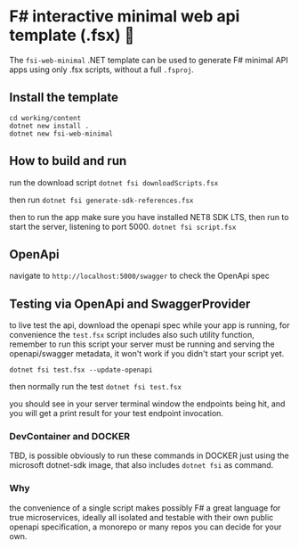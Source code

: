 # F# interactive minimal web api template (.fsx) 🦔

The `fsi-web-minimal` .NET template can be used to generate F# minimal API apps using only .fsx scripts, without a full `.fsproj`.

## Install the template

```
cd working/content
dotnet new install .
dotnet new fsi-web-minimal
```


## How to build and run

run the download script
`dotnet fsi downloadScripts.fsx`

then run 
`dotnet fsi generate-sdk-references.fsx`

then to run the app make sure you have installed NET8 SDK LTS,
then run to start the server, listening to port 5000.
`dotnet fsi script.fsx`

## OpenApi

navigate to `http://localhost:5000/swagger` to check the OpenApi spec

## Testing via OpenApi and SwaggerProvider

to live test the api, download the openapi spec while your app is running, for convenience the `test.fsx` script includes also such utility function, remember to run this script your server must be running and serving the openapi/swagger metadata, it won't work if you didn't start your script yet.

`dotnet fsi test.fsx --update-openapi`

then normally run the test `dotnet fsi test.fsx` 

you should see in your server terminal window the endpoints being hit, and you will get a print result for your test endpoint invocation.

### DevContainer and DOCKER

TBD, is possible obviously to run these commands in DOCKER just using the microsoft dotnet-sdk image, that also includes `dotnet fsi` as command.

### Why

the convenience of a single script makes possibly F# a great language for true microservices, ideally all isolated and testable with their own public openapi specification, a monorepo or many repos you can decide for your own. 

